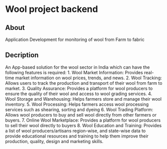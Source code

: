 # Wool project backend

## About

Application Development for monitoring of wool from Farm to fabric

## Decription

An App-based solution for the wool sector in India which can have the following features is required: 1. Wool Market Information: Provides real-time market information on wool prices, trends, and news. 2. Wool Tracking: Allows users to track the production and transport of their wool from farm to market. 3. Quality Assurance: Provides a platform for wool producers to ensure the quality of their wool and access to wool grading services. 4. Wool Storage and Warehousing: Helps farmers store and manage their wool inventory. 5. Wool Processing: Helps farmers access wool processing services such as shearing, sorting and dyeing 6. Wool Trading Platform: Allows wool producers to buy and sell wool directly from other farmers or buyers. 7. Online Wool Marketplace: Provides a platform for wool producers to sell their wool directly to buyers 8. Wool Education and Training: Provides a list of wool producers/artisans region-wise, and state-wise data to provide educational resources and training to help them improve their production, quality, design and marketing skills.